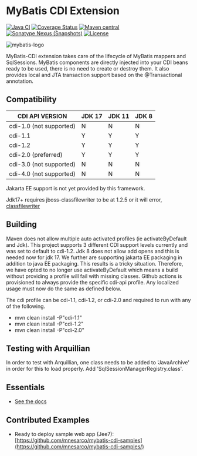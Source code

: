 MyBatis CDI Extension
=====================

[![Java CI](https://github.com/mybatis/cdi/workflows/Java%20CI/badge.svg)](https://github.com/mybatis/cdi/workflows/Java%20CI)
[![Coverage Status](https://coveralls.io/repos/mybatis/cdi/badge.svg?branch=master&service=github)](https://coveralls.io/github/mybatis/cdi?branch=master)
[![Maven central](https://maven-badges.herokuapp.com/maven-central/org.mybatis/mybatis-cdi/badge.svg)](https://maven-badges.herokuapp.com/maven-central/org.mybatis/mybatis-cdi)
[![Sonatype Nexus (Snapshots)](https://img.shields.io/nexus/s/https/oss.sonatype.org/org.mybatis/mybatis-cdi.svg)](https://oss.sonatype.org/content/repositories/snapshots/org/mybatis/mybatis-cdi/)
[![License](http://img.shields.io/:license-apache-brightgreen.svg)](http://www.apache.org/licenses/LICENSE-2.0.html)

![mybatis-logo](http://mybatis.github.io/images/mybatis-logo.png)

MyBatis-CDI extension takes care of the lifecycle of MyBatis mappers and SqlSessions. MyBatis components are directly injected into your
CDI beans ready to be used, there is no need to create or destroy them. It also provides local and JTA transaction support based on the
@Transactional annotation.

Compatibility
-------------

| CDI API VERSION         | JDK 17 | JDK 11  | JDK 8  |
| ----------------------- | ------ | ------- | ------ |
| cdi-1.0 (not supported) | N      | N       | N      |
| cdi-1.1                 | Y      | Y       | Y      |
| cdi-1.2                 | Y      | Y       | Y      |
| cdi-2.0 (preferred)     | Y      | Y       | Y      |
| cdi-3.0 (not supported) | N      | N       | N      |
| cdi-4.0 (not supported) | N      | N       | N      |

Jakarta EE support is not yet provided by this framework.

Jdk17+ requires jboss-classfilewriter to be at 1.2.5 or it will error, [classfilewriter](https://github.com/jbossas/jboss-classfilewriter/issues/24)

Building
--------

Maven does not allow multiple auto activated profiles (ie activateByDefault and Jdk).  This project supports 3 different CDI support levels currently
and was set to default to cdi-1.2.  Jdk 8 does not allow add opens and this is needed now for jdk 17.  We further are supporting jakarta EE packaging
in addition to java EE packaging.  This results is a tricky situation.  Therefore, we have opted to no longer use activateByDefault which means a
build without providing a profile will fail with missing classes.  Github actions is provisioned to always provide the specific cdi-api profile.
Any localized usage must now do the same as defined below.

The cdi profile can be cdi-1.1, cdi-1.2, or cdi-2.0 and required to run with any of the following.

- mvn clean install -P"cdi-1.1"
- mvn clean install -P"cdi-1.2"
- mvn clean install -P"cdi-2.0"

Testing with Arquillian
-----------------------

In order to test with Arquillian, one class needs to be added to 'JavaArchive' in order for this to load properly.  Add 'SqlSessionManagerRegistry.class'.

Essentials
----------

- [See the docs](http://mybatis.github.io/cdi/)

Contributed Examples
--------------------

- Ready to deploy sample web app (Jee7): [https://github.com/mnesarco/mybatis-cdi-samples](https://github.com/mnesarco/mybatis-cdi-samples/)
